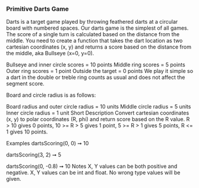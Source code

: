 ### Primitive Darts Game

Darts is a target game played by throwing feathered darts at a circular board with numbered spaces. Our darts game is the simplest of all games. The score of a single turn is calculated based on the distance from the middle. You need to create a function that takes the dart location as two cartesian coordinates (x, y) and returns a score based on the distance from the middle, aka Bullseye (x=0, y=0).

Bullseye and inner circle scores = 10 points
Middle ring scores = 5 points
Outer ring scores = 1 point
Outside the target = 0 points
We play it simple so a dart in the double or treble ring counts as usual and does not affect the segment score.

Board and circle radius is as follows:

Board radius and outer circle radius = 10 units
Middle circle radius = 5 units
Inner circle radius = 1 unit
Short Description
Convert cartesian coordinates (x, y) to polar coordinates (R, phi) and return score based on the R value. R > 10 gives 0 points, 10 >= R > 5 gives 1 point, 5 >= R > 1 gives 5 points, R <= 1 gives 10 points.

Examples
dartsScoring(0, 0) ➞ 10

dartsScoring(3, 2) ➞ 5

dartsScoring(0, -0.8) ➞ 10
Notes
X, Y values can be both positive and negative.
X, Y values can be int and float.
No wrong type values will be given.

